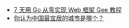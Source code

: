 - [7 天用 Go 从零实现 Web 框架 Gee 教程](https://x.com/hellokaton/status/1909840568425103541)
- [你认为中国最宜居的城市是哪个？](https://www.zhihu.com/question/488808761)